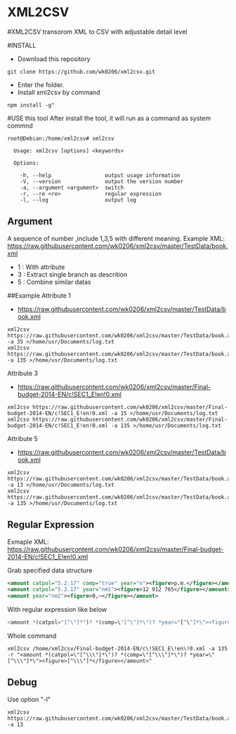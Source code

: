 # XML2CSV

#XML2CSV transorom XML to CSV with adjustable detail level

#INSTALL
* Download this repository 
```
git clone https://github.com/wk0206/xml2csv.git
```
* Enter the folder.
* Install xml2csv by command
```
npm install -g"
```

#USE this tool
After install the tool, it will run as a command as system commnd
```
root@Debian:/home/xml2csv# xml2csv 

  Usage: xml2csv [options] <keywords>

  Options:

    -h, --help                 output usage information
    -V, --version              output the version number
    -a, --argument <argument>  switch
    -r, --re <re>              regular expression
    -l, --log                  output log
```
## Argument
A sequence of number ,include 1,3,5 with different meaning.
Example XML: 
https://raw.githubusercontent.com/wk0206/xml2csv/master/TestData/book.xml


* 1 : With attribute
* 3 : Extract single branch as descrition
* 5 : Combine similar datas

##Example
Attribute 1
* https://raw.githubusercontent.com/wk0206/xml2csv/master/TestData/book.xml
```
xml2csv https://raw.githubusercontent.com/wk0206/xml2csv/master/TestData/book.xml -a 35 >/home/usr/Documents/log.txt
xml2csv https://raw.githubusercontent.com/wk0206/xml2csv/master/TestData/book.xml -a 135 >/home/usr/Documents/log.txt
```
Attribute 3
* https://raw.githubusercontent.com/wk0206/xml2csv/master/Final-budget-2014-EN/c!SEC1_E!en!0.xml
```
xml2csv https://raw.githubusercontent.com/wk0206/xml2csv/master/Final-budget-2014-EN/c!SEC1_E!en!0.xml -a 15 >/home/usr/Documents/log.txt
xml2csv https://raw.githubusercontent.com/wk0206/xml2csv/master/Final-budget-2014-EN/c!SEC1_E!en!0.xml -a 135 >/home/usr/Documents/log.txt
```
Attribute 5
* https://raw.githubusercontent.com/wk0206/xml2csv/master/TestData/book.xml
```
xml2csv https://raw.githubusercontent.com/wk0206/xml2csv/master/TestData/book.xml -a 13 >/home/usr/Documents/log.txt
xml2csv https://raw.githubusercontent.com/wk0206/xml2csv/master/TestData/book.xml -a 135 >/home/usr/Documents/log.txt
```

## Regular Expression
Exmaple XML:
https://raw.githubusercontent.com/wk0206/xml2csv/master/Final-budget-2014-EN/c!SEC1_E!en!0.xml

Grab specified data structure
```xml
<amount catpol="5.2.17" comp="true" year="n"><figure>p.m.</figure></amount>
<amount catpol="5.2.17" year="nm1"><figure>12 912 765</figure></amount>
<amount year="nm2"><figure>0,—</figure></amount>
```
With regular expression like below

```js
<amount *(catpol="[^\"]*")? *(comp=\"[^\"]*\")? *year="[^\"]*\"><figure>[^\"]*<\/figure><\/amount>
```
Whole command
```
xml2csv /home/xml2csv/Final-budget-2014-EN/c\!SEC1_E\!en\!0.xml -a 135  -r "<amount *(catpol=\"[^\\\"]*\")? *(comp=\"[^\\\"]*\")? *year=\"[^\\\"]*\"><figure>[^\\\"]*</figure></amount>"
```

## Debug
Use option "-l"
```
xml2csv https://raw.githubusercontent.com/wk0206/xml2csv/master/TestData/book.xml -a 13 
```
